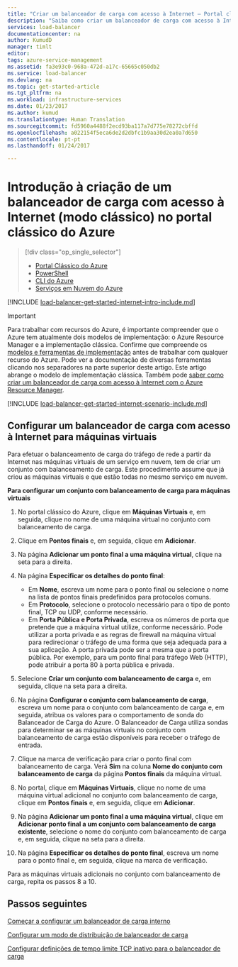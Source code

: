 ```yaml
---
title: "Criar um balanceador de carga com acesso à Internet – Portal clássico do Azure | Microsoft Docs"
description: "Saiba como criar um balanceador de carga com acesso à Internet num modelo de implementação clássica com o portal clássico do Azure"
services: load-balancer
documentationcenter: na
author: KumudD
manager: timlt
editor: 
tags: azure-service-management
ms.assetid: fa3e93c0-968a-472d-a17c-65665c050db2
ms.service: load-balancer
ms.devlang: na
ms.topic: get-started-article
ms.tgt_pltfrm: na
ms.workload: infrastructure-services
ms.date: 01/23/2017
ms.author: kumud
ms.translationtype: Human Translation
ms.sourcegitcommit: fd5960a4488f2ecd93ba117a7d775e78272cbffd
ms.openlocfilehash: a022154f5eca6de2d2dbfc1b9aa30d2ea0a7d650
ms.contentlocale: pt-pt
ms.lasthandoff: 01/24/2017

---
```


# <a name="get-started-creating-an-internet-facing-load-balancer-classic-in-the-azure-classic-portal"></a>Introdução à criação de um balanceador de carga com acesso à Internet (modo clássico) no portal clássico do Azure

> [!div class="op_single_selector"]
> * [Portal Clássico do Azure](../load-balancer/load-balancer-get-started-internet-classic-portal.md)
> * [PowerShell](../load-balancer/load-balancer-get-started-internet-classic-ps.md)
> * [CLI do Azure](../load-balancer/load-balancer-get-started-internet-classic-cli.md)
> * [Serviços em Nuvem do Azure](../load-balancer/load-balancer-get-started-internet-classic-cloud.md)

[!INCLUDE [load-balancer-get-started-internet-intro-include.md](../../includes/load-balancer-get-started-internet-intro-include.md)]

> [!IMPORTANT]
> Para trabalhar com recursos do Azure, é importante compreender que o Azure tem atualmente dois modelos de implementação: o Azure Resource Manager e a implementação clássica. Confirme que compreende os [modelos e ferramentas de implementação](../azure-classic-rm.md) antes de trabalhar com qualquer recurso do Azure. Pode ver a documentação de diversas ferramentas clicando nos separadores na parte superior deste artigo. Este artigo abrange o modelo de implementação clássica. Também pode [saber como criar um balanceador de carga com acesso à Internet com o Azure Resource Manager](load-balancer-get-started-internet-arm-ps.md).

[!INCLUDE [load-balancer-get-started-internet-scenario-include.md](../../includes/load-balancer-get-started-internet-scenario-include.md)]

## <a name="set-up-an-internet-facing-load-balancer-for-virtual-machines"></a>Configurar um balanceador de carga com acesso à Internet para máquinas virtuais

Para efetuar o balanceamento de carga do tráfego de rede a partir da Internet nas máquinas virtuais de um serviço em nuvem, tem de criar um conjunto com balanceamento de carga. Este procedimento assume que já criou as máquinas virtuais e que estão todas no mesmo serviço em nuvem.

**Para configurar um conjunto com balanceamento de carga para máquinas virtuais**

1. No portal clássico do Azure, clique em **Máquinas Virtuais** e, em seguida, clique no nome de uma máquina virtual no conjunto com balanceamento de carga.
2. Clique em **Pontos finais** e, em seguida, clique em **Adicionar**.
3. Na página **Adicionar um ponto final a uma máquina virtual**, clique na seta para a direita.
4. Na página **Especificar os detalhes do ponto final**:

   * Em **Nome**, escreva um nome para o ponto final ou selecione o nome na lista de pontos finais predefinidos para protocolos comuns.
   * Em **Protocolo**, selecione o protocolo necessário para o tipo de ponto final, TCP ou UDP, conforme necessário.
   * Em **Porta Pública e Porta Privada**, escreva os números de porta que pretende que a máquina virtual utilize, conforme necessário. Pode utilizar a porta privada e as regras de firewall na máquina virtual para redirecionar o tráfego de uma forma que seja adequada para a sua aplicação. A porta privada pode ser a mesma que a porta pública. Por exemplo, para um ponto final para tráfego Web (HTTP), pode atribuir a porta 80 à porta pública e privada.

5. Selecione **Criar um conjunto com balanceamento de carga** e, em seguida, clique na seta para a direita.
6. Na página **Configurar o conjunto com balanceamento de carga**, escreva um nome para o conjunto com balanceamento de carga e, em seguida, atribua os valores para o comportamento de sonda do Balanceador de Carga do Azure. O Balanceador de Carga utiliza sondas para determinar se as máquinas virtuais no conjunto com balanceamento de carga estão disponíveis para receber o tráfego de entrada.
7. Clique na marca de verificação para criar o ponto final com balanceamento de carga. Verá **Sim** na coluna **Nome do conjunto com balanceamento de carga** da página **Pontos finais** da máquina virtual.
8. No portal, clique em **Máquinas Virtuais**, clique no nome de uma máquina virtual adicional no conjunto com balanceamento de carga, clique em **Pontos finais** e, em seguida, clique em **Adicionar**.
9. Na página **Adicionar um ponto final a uma máquina virtual**, clique em **Adicionar ponto final a um conjunto com balanceamento de carga existente**, selecione o nome do conjunto com balanceamento de carga e, em seguida, clique na seta para a direita.
10. Na página **Especificar os detalhes do ponto final**, escreva um nome para o ponto final e, em seguida, clique na marca de verificação.

Para as máquinas virtuais adicionais no conjunto com balanceamento de carga, repita os passos 8 a 10.

## <a name="next-steps"></a>Passos seguintes

[Começar a configurar um balanceador de carga interno](load-balancer-get-started-ilb-arm-ps.md)

[Configurar um modo de distribuição de balanceador de carga](load-balancer-distribution-mode.md)

[Configurar definições de tempo limite TCP inativo para o balanceador de carga](load-balancer-tcp-idle-timeout.md)

